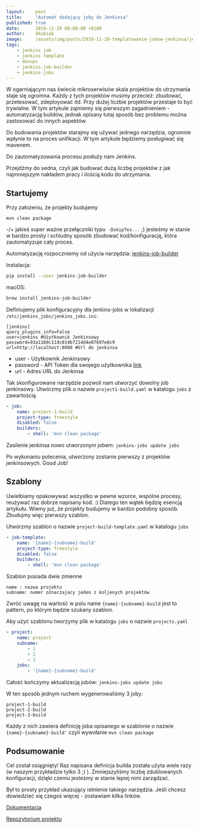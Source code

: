 ```yaml
---
layout:    post
title:     "Automat dodający joby do Jenkinsa"
published: true
date:      2019-11-28 08:00:00 +0100
author:    dkubiak
image:     /assets/img/posts/2019-11-28-templatowanie-jobow-jenkinsa/jenkins-job.png
tags:
    - jenkins job
    - jenkins template
    - devops
    - jenkins-job-builder
    - jenkins-jobs
---
```


W ogarniającym nas świecie mikroserwisów skala projektów do utrzymania staje się ogromna. Każdy z tych projektów musimy przecież: zbudować, przetesować, zdeployować itd. Przy dużej liczbie projektów przestaje to być trywialne. W tym artykule zajmiemy się pierwszym zagadnieniem - automatyzacją buildów, jednak opisany tutaj sposób bez problemu można zastosować do innych aspektów.

Do budowania projektów starajmy się używać jednego narzędzia, ogromnie wpłynie to na proces unifikacji. W tym artykule będziemy posługiwać się mavenem.

Do zautomatyzowania procesu posłuży nam Jenkins.

Przejdźmy do sedna, czyli jak budować dużą liczbę projektów z jak najmniejszym nakładem pracy i ilością kodu do utrzymania.

## Startujemy

Przy założeniu, że projekty budujemy

`mvn clean package`

-/+ jakieś super ważne przełączniki typu` -DskipTes...` ;) jesteśmy w stanie w bardzo prosty i schludny sposób zbudować kod/konfigurację, która zautomatyzuje cały proces.

Automatyzację rozpoczniemy od użycia narzędzia: [jenkins-job-builder](https://docs.openstack.org/infra/jenkins-job-builder/ "jenkins-job-builder")

Instalacja: 
```bash
pip install --user jenkins-job-builder
```

macOS: 
```bash
brew install jenkins-job-builder
```

Definiujemy plik konfiguracyjny dla jenkins-jobs w lokalizacji `/etc/jenkins_jobs/jenkins_jobs.ini`:

    [jenkins]
    query_plugins_info=False
    user=jenkins #Użytkownik Jenkinsowy
    password=93a1160c11dc014b7214d4e8769fe8c9
    url=http://localhost:8080 #Url do jenkinsa

- user - Użytkownik Jenkinsowy
- password - API Token dla swojego użytkownika [link](https://support.cloudbees.com/hc/en-us/articles/115003090592-How-to-re-generate-my-Jenkins-user-token)
- url - Adres URL do Jenkinsa

Tak skonfigurowane narzędzie pozwoli nam utworzyć dowolny job jenkinsowy.
Utwórzmy plik o nazwie `project1-build.yaml` w katalogu `jobs` z zawartością
```yaml
- job:
    name: project-1-build
    project-type: freestyle
    disabled: false
    builders:
        - shell: 'mvn clean package'
```
Zasilenie jenkinsa nowo utworzonym jobem:
`jenkins-jobs update jobs`

Po wykonaniu polecenia, utworzony zostanie pierwszy z projektów jenkinsowych. Good Job!

## Szablony

Uwielbiamy opakowywać wszystko w pewne wzorce, wspólne procesy, reużywać raz dobrze napisany kod. :) Dlatego ten wątek będzię esencją artykułu.
Wiemy już, że projekty budujemy w bardzo podobny sposób. Zbudujmy więc pierwszy szablon.

Utwórzmy szablon o nazwie `project-build-template.yaml` w katalogu `jobs`
```yaml
- job-template:
    name: '{name}-{subname}-build'
    project-type: freestyle
    disabled: false
    builders:
        - shell: 'mvn clean package'
```
Szablon posiada dwie zmienne
    
    name : nazwa projektu
    subname: numer oznaczajacy jeden z koljenych projektów
    
Zwróć uwagę na wartość w polu name `{name}-{subname}-build` jest to pattern, po którym będzie szukany szablon.
    
Aby użyć szablonu tworzymy plik w katalogu `jobs` o nazwie `projects.yaml`
```yaml
- project:
    name: project
    subname:
        - 1
        - 2
        - 3
    jobs:
        - '{name}-{subname}-build'
```
Całość kończymy aktualizacją jobów: `jenkins-jobs update jobs`

W ten sposób jednym ruchem wygenerowaliśmy 3 joby:

    project-1-build
    project-2-build
    project-3-build
    
Każdy z nich zawiera definicję joba opisanego w szablonie o nazwie `{name}-{subname}-build'` czyli wywołanie `mvn clean package`

## Podsumowanie
Cel został osiągnięty! Raz napisana definicja builda została użyta wiele razy (w naszym przykładzie tylko 3 ;) ). Zmniejszyliśmy liczbę zdublowanych konfiguracji, dzięki czemu jesteśmy w stanie lepiej nimi zarządzać.

Był to prosty przykład ukazujący istnienie takiego narzędzia. Jeśli chcesz dowiedzieć się czegoś więcej - zostawiam kilka linków.

[Dokumentacja](https://docs.openstack.org/infra/jenkins-job-builder/)

[Repozytorium projektu](https://opendev.org/jjb/jenkins-job-builder)
